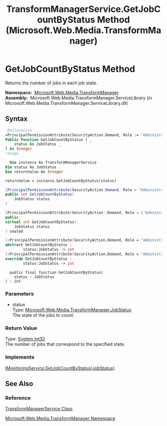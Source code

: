 ﻿---
title: TransformManagerService.GetJobCountByStatus Method  (Microsoft.Web.Media.TransformManager)
TOCTitle: GetJobCountByStatus Method
ms:assetid: M:Microsoft.Web.Media.TransformManager.TransformManagerService.GetJobCountByStatus(Microsoft.Web.Media.TransformManager.JobStatus)
ms:mtpsurl: https://msdn.microsoft.com/en-us/library/microsoft.web.media.transformmanager.transformmanagerservice.getjobcountbystatus(v=VS.90)
ms:contentKeyID: 35521161
ms.date: 06/14/2012
mtps_version: v=VS.90
f1_keywords:
- Microsoft.Web.Media.TransformManager.TransformManagerService.GetJobCountByStatus
dev_langs:
- csharp
- jscript
- vb
- FSharp
- cpp
api_location:
- Microsoft.Web.Media.TransformManager.ServiceLibrary.dll
api_name:
- Microsoft.Web.Media.TransformManager.TransformManagerService.GetJobCountByStatus
api_type:
- Managed
topic_type:
- apiref
- kbSyntax
product_family_name: VS
ROBOTS: INDEX,FOLLOW
---

# GetJobCountByStatus Method

Returns the number of jobs in each job state.

**Namespace:**  [Microsoft.Web.Media.TransformManager](microsoft-web-media-transformmanager-namespace.md)  
**Assembly:**  Microsoft.Web.Media.TransformManager.ServiceLibrary (in Microsoft.Web.Media.TransformManager.ServiceLibrary.dll)

## Syntax

```vb
'Declaration
<PrincipalPermissionAttribute(SecurityAction.Demand, Role := "Administrators")> _
Public Function GetJobCountByStatus ( _
    status As JobStatus _
) As Integer
'Usage

  Dim instance As TransformManagerService
Dim status As JobStatus
Dim returnValue As Integer

returnValue = instance.GetJobCountByStatus(status)
```

```csharp
[PrincipalPermissionAttribute(SecurityAction.Demand, Role = "Administrators")]
public int GetJobCountByStatus(
    JobStatus status
)
```

```cpp
[PrincipalPermissionAttribute(SecurityAction::Demand, Role = L"Administrators")]
public:
virtual int GetJobCountByStatus(
    JobStatus status
) sealed
```

``` fsharp
[<PrincipalPermissionAttribute(SecurityAction.Demand, Role = "Administrators")>]
abstract GetJobCountByStatus : 
        status:JobStatus -> int 
[<PrincipalPermissionAttribute(SecurityAction.Demand, Role = "Administrators")>]
override GetJobCountByStatus : 
        status:JobStatus -> int 
```

```jscript
  public final function GetJobCountByStatus(
    status : JobStatus
) : int
```

### Parameters

  - status  
    Type: [Microsoft.Web.Media.TransformManager.JobStatus](jobstatus-enumeration-microsoft-web-media-transformmanager.md)  
    The state of the jobs to count.  

### Return Value

Type: [System.Int32](https://msdn.microsoft.com/library/td2s409d)  
The number of jobs that correspond to the specified state.  

### Implements

[IMonitoringService.GetJobCountByStatus(JobStatus)](imonitoringservice-getjobcountbystatus-method-microsoft-web-media-transformmanager.md)  

## See Also

### Reference

[TransformManagerService Class](transformmanagerservice-class-microsoft-web-media-transformmanager.md)

[Microsoft.Web.Media.TransformManager Namespace](microsoft-web-media-transformmanager-namespace.md)


